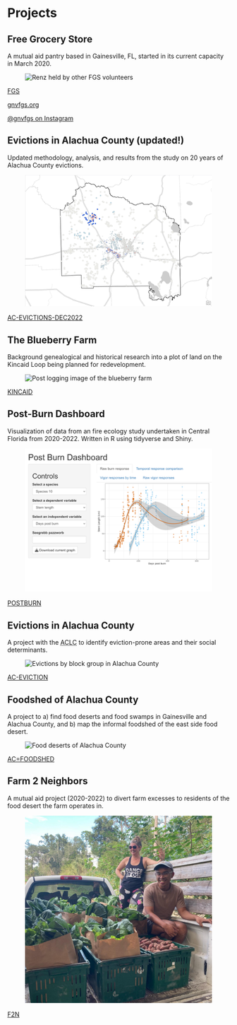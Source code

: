 # Projects

## Free Grocery Store

A mutual aid pantry based in Gainesville, FL, started in its current capacity in March 2020.

<figure>
<img src="/media/renz-fgs.jpg" alt="Renz held by other FGS volunteers" loading=lazy>
</figure>

[FGS](/projects/fgs.html)

[gnvfgs.org](https://gnvfgs.org)

[@gnvfgs on Instagram](https://instagram.com/gnvfgs)

## Evictions in Alachua County (updated!)

Updated methodology, analysis, and results from the study on 20 years of Alachua County evictions.

<figure>
<img src="/media/ac-evictions-dec2022/ClusterOutlier_Preview.png" loading=lazy>
</figure>

[AC-EVICTIONS-DEC2022](/projects/ac-evictions-dec2022.html)

## The Blueberry Farm

Background genealogical and historical research into a plot of land on the Kincaid Loop being planned for redevelopment.

<figure>
<img src="/media/kincaid/GoogleEarth_BlueberryFarm_PostLoggingComposite.png" alt="Post logging image of the blueberry farm" loading=lazy>
</figure>

[KINCAID](/projects/kincaid.html)

## Post-Burn Dashboard

Visualization of data from an fire ecology study undertaken in Central Florida from 2020-2022. Written in R using tidyverse and Shiny.

<figure>
<img src="/media/postburn-dashboard-screenshot.png" alt="Screenshot of post-burn dashboard depicting stem length comparisons" loading=lazy>
</figure>

[POSTBURN](/projects/postburn.html)

## Evictions in Alachua County

A project with the <abbr title="Alachua County Labor Coalition">ACLC</abbr> to identify eviction-prone areas and their social determinants.

<figure>
<img src="/media/evictions-bg.png" alt="Evictions by block group in Alachua County" loading=lazy>
</figure>

[AC-EVICTION](/projects/ac-evictions.html)

## Foodshed of Alachua County

A project to a) find food deserts and food swamps in Gainesville and Alachua County, and b) map the informal foodshed of the east side food desert.

<figure>
<img src="/media/alachua_food-deserts.png" alt="Food deserts of Alachua County" loading=lazy>
</figure>

[AC=FOODSHED](/projects/ac-foodshed.html)

## Farm 2 Neighbors

A mutual aid project (2020-2022) to divert farm excesses to residents of the food desert the farm operates in.

<figure>
<img src="/media/renz-brackin-f2n.jpg" alt="Renz and Brackin on the Farm 2 Neighbors truck" loading=lazy>
</figure>

[F2N](/projects/f2n.html)
